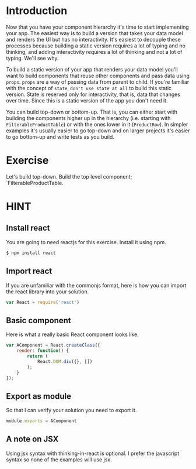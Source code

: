# Introduction

Now that you have your component hierarchy it's time to start implementing your app. The easiest way is to build a version that takes your data model and renders the UI but has no interactivity. It's easiest to decouple these processes because building a static version requires a lot of typing and no thinking, and adding interactivity requires a lot of thinking and not a lot of typing. We'll see why.

To build a static version of your app that renders your data model you'll want to build components that reuse other components and pass data using `props`. `props` are a way of passing data from parent to child. If you're familiar with the concept of `state`, `don't use state at all` to build this static version. State is reserved only for interactivity, that is, data that changes over time. Since this is a static version of the app you don't need it.

You can build top-down or bottom-up. That is, you can either start with building the components higher up in the hierarchy (i.e. starting with `FilterableProductTable`) or with the ones lower in it (`ProductRow`). In simpler examples it's usually easier to go top-down and on larger projects it's easier to go bottom-up and write tests as you build.

# Exercise

Let's build top-down. Build the top level component; `FilterableProductTable.

# HINT

## Install react

You are going to need reactjs for this exercise. Install it using npm.

```sh
$ npm install react
```

## Import react

If you are unfamiliar with the commonjs format, here is how you can import the react library into your solution.

```js
var React = require('react')
```

## Basic component

Here is what a really basic React component looks like.

```js
var AComponent = React.createClass({
    render: function() {
        return (
            React.DOM.div({}, [])
        );
    }
});
```

## Export as module

So that I can verify your solution you need to export it.

```js
module.exports = AComponent
```

## A note on JSX

Using jsx syntax with thinking-in-react is optional. I prefer the javascript syntax so none of the examples will use jsx.